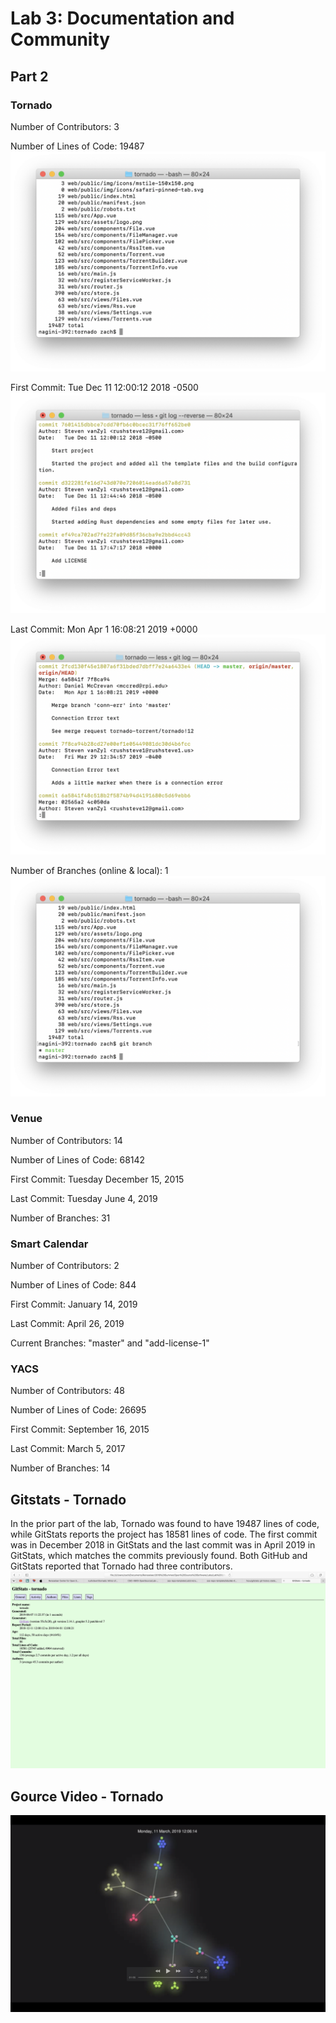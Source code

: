 # Lab 3: Documentation and Community

## Part 2

### Tornado
Number of Contributors: 3

Number of Lines of Code: 19487
![Lines of Code](lab-03-images/Lines-of-Code.png)

First Commit: Tue Dec 11 12:00:12 2018 -0500
![First Commit](lab-03-images/First-Commit.png)

Last Commit: Mon Apr 1 16:08:21 2019 +0000
![Last Commit](lab-03-images/Last-Commit.png)

Number of Branches (online & local): 1
![Branches](lab-03-images/Number-of-Branches.png)

### Venue
Number of Contributors: 14

Number of Lines of Code: 68142

First Commit: Tuesday December 15, 2015

Last Commit: Tuesday June 4, 2019

Number of Branches: 31

### Smart Calendar
Number of Contributors: 2

Number of Lines of Code: 844

First Commit: January 14, 2019

Last Commit: April 26, 2019

Current Branches: "master" and "add-license-1"

### YACS
Number of Contributors: 48

Number of Lines of Code: 26695

First Commit: September 16, 2015

Last Commit: March 5, 2017

Number of Branches: 14


## Gitstats - Tornado
In the prior part of the lab, Tornado was found to have 19487 lines of code, while GitStats reports the project has 18581 lines of code.  The first commit was in December 2018 in GitStats and the last commit was in April 2019 in GitStats, which matches the commits previously found.  Both GitHub and GitStats reported that Tornado had three contributors.
![Gitstats Tornado](lab-03-images/Gitstats-Tornado.png)

## Gource Video - Tornado
![Gource Video Tornado](lab-03-images/Gource-Video.png)
